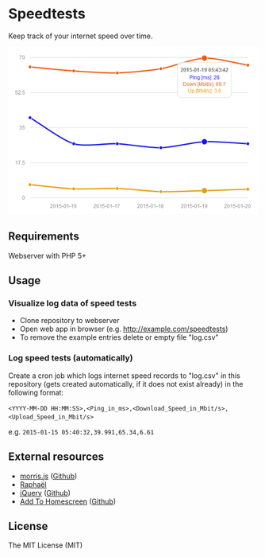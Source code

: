 # Speedtests
Keep track of your internet speed over time.

![alt tag](preview.png)

## Requirements
Webserver with PHP 5+

## Usage
### Visualize log data of speed tests
- Clone repository to webserver
- Open web app in browser (e.g. http://example.com/speedtests)
- To remove the example entries delete or empty file "log.csv"

### Log speed tests (automatically)
Create a cron job which logs internet speed records to "log.csv" in this repository (gets created automatically, if it does not exist already) in the following format:

`<YYYY-MM-DD HH:MM:SS>,<Ping_in_ms>,<Download_Speed_in_Mbit/s>,<Upload_Speed_in_Mbit/s>`

e.g. `2015-01-15 05:40:32,39.991,65.34,6.61`

## External resources
- [morris.js](http://morrisjs.github.io/morris.js) ([Github](https://github.com/morrisjs/morris.js))
- [Raphaël](http://raphaeljs.com)
- [jQuery](http://jquery.com/) ([Github](https://github.com/jquery/jquery))
- [Add To Homescreen](http://cubiq.org/add-to-home-screen) ([Github](https://github.com/cubiq/add-to-homescreen))

## License
The MIT License (MIT)